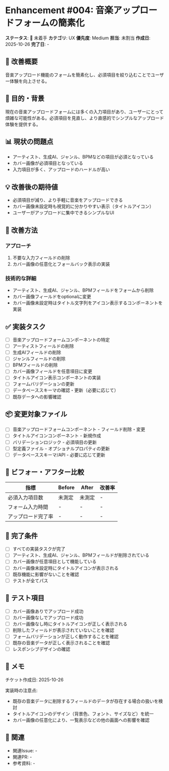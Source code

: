 # Enhancement #004: 音楽アップロードフォームの簡素化

**ステータス**: 🔴 未着手
**カテゴリ**: UX
**優先度**: Medium
**担当**: 未割当
**作成日**: 2025-10-26
**完了日**: -

## 🔧 改善概要

音楽アップロード機能のフォームを簡素化し、必須項目を絞り込むことでユーザー体験を向上させる。

## 🎯 目的・背景

現在の音楽アップロードフォームには多くの入力項目があり、ユーザーにとって煩雑な可能性がある。必須項目を見直し、より直感的でシンプルなアップロード体験を提供する。

## 📊 現状の問題点

- アーティスト、生成AI、ジャンル、BPMなどの項目が必須となっている
- カバー画像が必須項目となっている
- 入力項目が多く、アップロードのハードルが高い

## 💡 改善後の期待値

- 必須項目が減り、より手軽に音楽をアップロードできる
- カバー画像未設定時も視覚的に分かりやすい表示（タイトルアイコン）
- ユーザーがアップロードに集中できるシンプルなUI

## 🔧 改善方法

### アプローチ
1. 不要な入力フィールドの削除
2. カバー画像の任意化とフォールバック表示の実装

### 技術的な詳細
- アーティスト、生成AI、ジャンル、BPMフィールドをフォームから削除
- カバー画像フィールドをoptionalに変更
- カバー画像未設定時はタイトル文字列をアイコン表示するコンポーネントを実装

## ✅ 実装タスク

- [ ] 音楽アップロードフォームコンポーネントの特定
- [ ] アーティストフィールドの削除
- [ ] 生成AIフィールドの削除
- [ ] ジャンルフィールドの削除
- [ ] BPMフィールドの削除
- [ ] カバー画像フィールドを任意項目に変更
- [ ] タイトルアイコン表示コンポーネントの実装
- [ ] フォームバリデーションの更新
- [ ] データベーススキーマの確認・更新（必要に応じて）
- [ ] 既存データへの影響確認

## 📦 変更対象ファイル

- [ ] 音楽アップロードフォームコンポーネント - フィールド削除・変更
- [ ] タイトルアイコンコンポーネント - 新規作成
- [ ] バリデーションロジック - 必須項目の更新
- [ ] 型定義ファイル - オプショナルプロパティの更新
- [ ] データベーススキーマ/API - 必要に応じて更新

## 🧪 ビフォー・アフター比較

| 指標 | Before | After | 改善率 |
|------|--------|-------|--------|
| 必須入力項目数 | 未測定 | 未測定 | - |
| フォーム入力時間 | - | - | - |
| アップロード完了率 | - | - | - |

## 🎯 完了条件

- [ ] すべての実装タスクが完了
- [ ] アーティスト、生成AI、ジャンル、BPMフィールドが削除されている
- [ ] カバー画像が任意項目として機能している
- [ ] カバー画像未設定時にタイトルアイコンが表示される
- [ ] 既存機能に影響がないことを確認
- [ ] テストが全てパス

## 🧪 テスト項目

- [ ] カバー画像ありでアップロード成功
- [ ] カバー画像なしでアップロード成功
- [ ] カバー画像なし時にタイトルアイコンが正しく表示される
- [ ] 削除したフィールドが表示されていないことを確認
- [ ] フォームバリデーションが正しく動作することを確認
- [ ] 既存の音楽データが正しく表示されることを確認
- [ ] レスポンシブデザインの確認

## 📝 メモ

チケット作成日: 2025-10-26

実装時の注意点:
- 既存の音楽データに削除するフィールドのデータが存在する場合の扱いを検討
- タイトルアイコンのデザイン（背景色、フォント、サイズなど）を統一
- カバー画像の任意化により、一覧表示などの他の画面への影響を確認

## 🔗 関連

- 関連Issue: -
- 関連PR: -
- 参考資料: -
